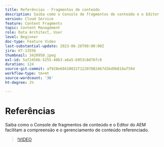 ```yaml
---
title: Referências - Fragmentos de conteúdo
description: Saiba como o Console de fragmentos de conteúdo e o Editor do AEM facilitam o gerenciamento de conteúdo referenciado.
version: Cloud Service
feature: Content Fragments
topic: Content Management
role: Data Architect, User
level: Beginner
doc-type: Feature Video
last-substantial-update: 2023-06-26T00:00:00Z
jira: KT-13556
thumbnail: 3420950.jpeg
exl-id: 5af2456b-5255-40b3-a6a5-b953c8d76fc9
duration: 124
source-git-commit: af928e60410022f12207082467d3bd9b818af59d
workflow-type: tm+mt
source-wordcount: '36'
ht-degree: 2%

---
```


# Referências

Saiba como o Console de fragmentos de conteúdo e o Editor do AEM facilitam a compreensão e o gerenciamento de conteúdo referenciado.

>[!VIDEO](https://video.tv.adobe.com/v/3420950/?learn=on)

